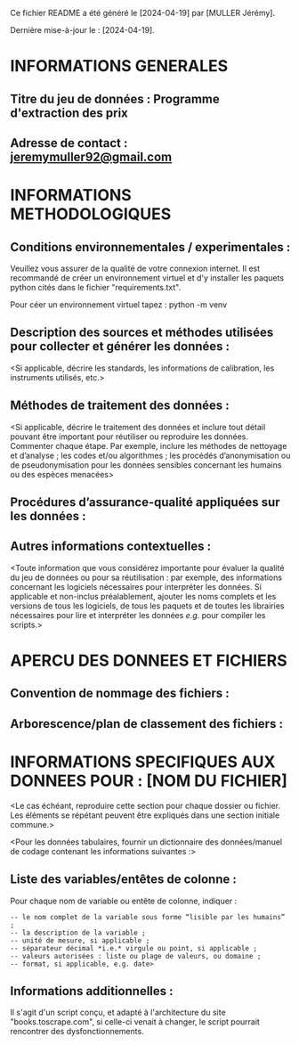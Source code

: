 Ce fichier README a été généré le [2024-04-19] par [MULLER Jérémy].

Dernière mise-à-jour le : [2024-04-19].

# INFORMATIONS GENERALES

## Titre du jeu de données : Programme d'extraction des prix
 
## Adresse de contact : jeremymuller92@gmail.com
 
# INFORMATIONS METHODOLOGIQUES

## Conditions environnementales / experimentales : 
Veuillez vous assurer de la qualité de votre connexion internet. Il est recommandé de créer un environnement virtuel et d'y installer les paquets python cités dans le fichier "requirements.txt".

Pour céer un environnement virtuel tapez :    python -m venv <environment name>

## Description des sources et méthodes utilisées pour collecter et générer les données :
<Si applicable, décrire les standards, les informations de calibration, les instruments utilisés, etc.>

## Méthodes de traitement des données :
<Si applicable, décrire le traitement des données et inclure tout détail pouvant être important pour réutiliser ou reproduire les données. Commenter chaque étape.
Par exemple, inclure les méthodes de nettoyage et d’analyse ; les codes et/ou algorithmes ; les procédés d’anonymisation ou de pseudonymisation pour les données sensibles concernant les humains ou des espèces menacées>

## Procédures d’assurance-qualité appliquées sur les données :

## Autres informations contextuelles :
<Toute information que vous considérez importante pour évaluer la qualité du jeu de données ou pour sa réutilisation : par exemple, des informations concernant les logiciels nécessaires pour interpréter les données.
Si applicable et non-inclus préalablement, ajouter les noms complets et les versions de tous les logiciels, de tous les paquets et de toutes les librairies nécessaires pour lire et interpréter les données *e.g.* pour compiler les scripts.>

# APERCU DES DONNEES ET FICHIERS


## Convention de nommage des fichiers :

## Arborescence/plan de classement des fichiers :


# INFORMATIONS SPECIFIQUES AUX DONNEES POUR : [NOM DU FICHIER]

<Le cas échéant, reproduire cette section pour chaque dossier ou fichier.
Les éléments se répétant peuvent être expliqués dans une section initiale commune.>

<Pour les données tabulaires, fournir un dictionnaire des données/manuel de codage contenant les informations suivantes :>
## Liste des variables/entêtes de colonne :

Pour chaque nom de variable ou entête de colonne, indiquer :
 
    -- le nom complet de la variable sous forme “lisible par les humains” ; 
    -- la description de la variable ; 
    -- unité de mesure, si applicable ; 
    -- séparateur décimal *i.e.* virgule ou point, si applicable ; 
    -- valeurs autorisées : liste ou plage de valeurs, ou domaine ;
    -- format, si applicable, e.g. date>

## Informations additionnelles : 
Il s'agit d'un script conçu, et adapté à l'architecture du site "books.toscrape.com", si celle-ci venait à changer, le script pourrait rencontrer des dysfonctionnements.